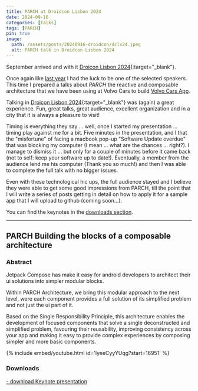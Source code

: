 ```yaml
---
title: PARCH at Droidcon Lisbon 2024
date: 2024-09-16
categories: [Talks]
tags: [PARCH]
pin: true
image:
  path: /assets/posts/20240916-droidcon/dclx24.jpeg
  alt: PARCH talk in Droidcon Lisbon 2024
---
```


September arrived and with it [Droicon Lisbon 2024](https://www.lisbon.droidcon.com/){:target="_blank"}. 

Once again like [last year](../dclx23-coupling-cohesion) I had the luck to be one of the selected speakers.
This time I prepared a talks about _PARCH_ the reactive and composable architecture that we have been using at Volvo 
Cars to build [Volvo Cars App](https://www.volvocars.com/us/volvo-cars-app/).

Talking in [Droicon Lisbon 2024](https://www.lisbon.droidcon.com/){:target="_blank"} was (again) a great experience. 
Fun, great talks, great audience, excellent organization and in a city that it is always a pleasure to visit!

Timing is everything they say ... well, once I started my presentation ... timing play against me for a bit. 
Five minutes in the presentation, and I that the "misfortune" of facing a macbook pop-up "Software Update overdue" that 
was blocking my computer (I mean ... what are the chances ... right?). I manage to dismiss it ... but only for a couple
of minutes before it came back (not to self: keep your software up to date!). 
Eventually, a member from the audience lend me his computer (Thank you so much!) and then I was able to complete the 
full talk with no bigger issues.

Even with these technological hic ups, the full audience stayed and I believe they were able to get some good impressions
from PARCH, till the point that I will write a series of posts getting in detail on how to apply it for a sample app that 
I will upload to github (coming soon...).

You can find the keynotes in the [downloads section](#-downloads).

---

##  PARCH Building the blocks of a composable architecture

### Abstract
Jetpack Compose has make it easy for android developers to architect their ui solutions into simpler modular blocks.

Within PARCH Architecture, we bring this modular approach to the next level, were each component provides a full 
solution of its simplified problem and not just the ui part of it.

Based on the Single Responsibility Principle, this architecture enables the development of focused components that solve
a single deconstructed and simplified problem, favouring their reusability, improving consistency across your app and 
making it easy to provide complex experiences by composing simpler and more basic components.

{% include embed/youtube.html id='lyeeCyyYUqg?start=16951' %}

### <i class="fa-solid fa-download"></i> Downloads

<a href="/assets/posts/20240916-droidcon/dclx24 - PARCH.key"
title="download PARCH.key"
download="[dekoupled][Chiaradia Juan][dclx24] PARCH.key">
<i class="fa-solid fa-download"></i> - download Keynote presentation <i class="fa-solid fa-file"></i>
</a>






